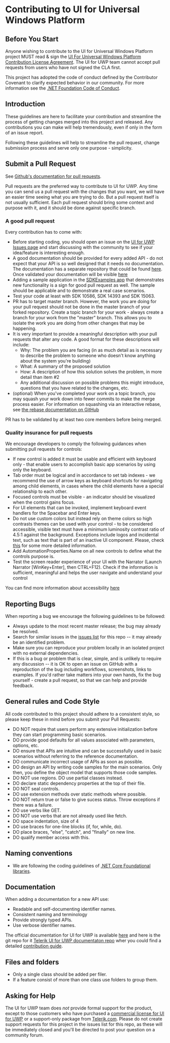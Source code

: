 # Contributing to UI for Universal Windows Platform

## Before You Start

Anyone wishing to contribute to the UI for Universal Windows Platform project MUST read & sign the [UI For Universal Windows Platform Contribution License Agreement](https://docs.google.com/forms/d/e/1FAIpQLScXkQkYKKZZKXV9aTkhvCT3Q1cACosyhKUILPdOl7Ly9PIL_g/viewform). The UI for UWP team cannot accept pull requests from users who have not signed the CLA first.

This project has adopted the code of conduct defined by the Contributor Covenant to clarify expected behavior in our community.
For more information see the [.NET Foundation Code of Conduct](https://dotnetfoundation.org/code-of-conduct). 

## Introduction

These guidelines are here to facilitate your contribution and streamline the process of getting changes merged into this project and released. Any contributions you can make will help tremendously, even if only in the form of an issue report.

Following these guidelines will help to streamline the pull request, change submission process and serve only one purpose - simplicity.

## Submit a Pull Request

See [Github's documentation for pull requests](https://help.github.com/articles/using-pull-requests).

Pull requests are the preferred way to contribute to UI for UWP. Any time you can send us a pull request with the changes that you want, we will have an easier time seeing what you are trying to do. But a pull request itself is not usually sufficient. Each pull request should bring some context and purpose with it, and it should be done against specific branch. 

### A good pull request

Every contribution has to come with:

* Before starting coding, you should open an issue on the [UI for UWP Issues page](https://github.com/telerik/UI-For-UWP/issues) and start discussing with the community to see if your idea/feature is interesting enough. 
* A good documentation should be provided for every added API - do not expect that your API is so well designed that it needs no documentation. The documentation has a separate repository that could be found [here](https://github.com/telerik/uwp-docs). Once validated your documentation will be visible [here](http://docs.telerik.com/devtools/universal-windows-platform/introduction-uwp)
* Adding a sample application in the [SDKExamples app](https://github.com/telerik/UI-For-UWP/tree/master/SDKExamples.UWP) that demonstrates new functionality is a sign for good pull request as well. The sample should be applicable and to demonstrate a real case scenarios.
* Test your code at least with SDK 10586, SDK 14393 and SDK 15063.
* PR has to target master branch. However, the work you are doing for your pull request should not be done in the master branch of your forked repository. Create a topic branch for your work - always create a branch for your work from the "master" branch. This allows you to isolate the work you are doing from other changes that may be happening.
* It is very important to provide a meaningful description with your pull requests that alter any code. A good format for these descriptions will include:
	* Why: The problem you are facing (in as much detail as is necessary to describe the problem to someone who doesn't know anything about the system you're building)
	* What: A summary of the proposed solution
	* How: A description of how this solution solves the problem, in more detail than item #2
	* Any additional discussion on possible problems this might introduce, questions that you have related to the changes, etc.
* (optional) When you've completed your work on a topic branch, you may squash your work down into fewer commits to make the merge process easier. For information on squashing via an interactive rebase, see [the rebase documentation on GitHub](https://help.github.com/articles/interactive-rebase)

PR has to be validated by at least two core members before being merged.

### Quality insurance for pull requests

We encourage developers to comply the following guidances when submitting pull requests for controls:
* If new control is added it must be usable and efficient with keyboard only - that enable users to accomplish basic app scenarios by using only the keyboard.
* Tab order must be logical and in accordance to set tab indexes - we recommend the use of arrow keys as keyboard shortcuts for navigating among child elements, in cases where the child elements have a special relationship to each other.
* Focused controls must be visible - an indicator should be visualized when the control gains focus.
* For UI elements that can be invoked, implement keyboard event handlers for the Spacebar and Enter keys.
* Do not use custom colors but instead rely on theme colors so high contrasts themes can be used with your control - to be considered accessible, visible text must have a minimum luminosity contrast ratio of 4.5:1 against the background. Exceptions include logos and incidental text, such as text that is part of an inactive UI component. Please, check [this](https://www.w3.org/TR/WCAG20-TECHS/G18.html) for some more detailed information.
* Add AutomationProperties.Name on all new controls to define what the controls purpose is.
* Test the screen reader experience of your UI with the Narrator (Launch Narrator [WinKey+Enter], then CTRL+F12). Check if the information is sufficient, meaningful and helps the user navigate and understand your control

You can find more information about accessibility [here](https://blogs.msdn.microsoft.com/winuiautomation/2015/07/14/building-accessible-windows-universal-apps-introduction)

## Reporting Bugs

When reporting a bug we encourage the following guidelines to be followed:

* Always update to the most recent master release; the bug may already be resolved.
* Search for similar issues in the [issues list](https://github.com/telerik/UI-For-UWP/issues) for this repo -- it may already be an identified problem.
* Make sure you can reproduce your problem locally in an isolated project with no external dependencies.
* If this is a bug or problem that is clear, simple, and is unlikely to require any discussion -- it is OK to open an issue on GitHub with a reproduction of the bug including workflows, screenshots, links to examples. If you'd rather take matters into your own hands, fix the bug yourself - create a pull request, so that we can help and provide feedback.

## General rules and Code Style

All code contributed to this project should adhere to a consistent style, so please keep these in mind before you submit your Pull Requests:

* DO NOT require that users perform any extensive initialization before they can start programming basic scenarios.
* DO provide good defaults for all values associated with parameters, options, etc.
* DO ensure that APIs are intuitive and can be successfully used in basic scenarios without referring to the reference documentation.
* DO communicate incorrect usage of APIs as soon as possible. 
* DO design an API by writing code samples for the main scenarios. Only then, you define the object model that supports those code samples.
* DO NOT use regions. DO use partial classes instead.
* DO declare static dependency properties at the top of their file.
* DO NOT seal controls.
* DO use extension methods over static methods where possible.
* DO NOT return true or false to give sucess status. Throw exceptions if there was a failure.
* DO use verbs like GET.
* DO NOT use verbs that are not already used like fetch.
* DO space indentation, size of 4
* DO use braces for one-line blocks (if, for, while, do).
* DO place braces, "else", "catch", and "finally" on new line.
* DO qualify member access with this.

## Naming conventions

* We are following the coding guidelines of [.NET Core Foundational libraries](https://github.com/dotnet/corefx/blob/master/Documentation/coding-guidelines/coding-style.md).

## Documentation

When adding a documentation for a new API use:

* Readable and self-documenting identifier names.
* Consistent naming and terminology
* Provide strongly typed APIs.
* Use verbose identifier names.

The official documentation for UI for UWP is available [here](http://docs.telerik.com/devtools/universal-windows-platform/Introduction-uwp) and here is the git repo for it [Telerik UI for UWP documentaton repo](https://github.com/telerik/uwp-docs) wher you could find a detailed [contribution guide](https://github.com/telerik/uwp-docs#contributing).

## Files and folders
* Only a single class should be added per filer.
* If a feature consist of more than one class use folders to group them.

## Asking for Help

The UI for UWP team does *not* provide formal support for the product, except to those customers who have purchased a [commercial license for UI for UWP](http://www.telerik.com/universal-windows-platform-ui) or a support-only package from [Telerik.com](https://www.telerik.com). Please do not create support requests for this project in the issues list for this repo, as these will be immediately closed and you'll be directed to post your question on a community forum.
